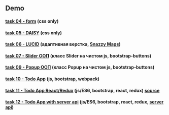 ## Demo

#### [task 04 - form](https://knazarenko.github.io/task04_form/) (css only)

#### [task 05 - DAISY](https://knazarenko.github.io/task05_daisy/) (css only)

#### [task 06 - LUCID](https://knazarenko.github.io/task06_LUCID_adaptive_layout/dist/index.html) (адаптивная верстка, [Snazzy Maps](https://snazzymaps.com/))

#### [task 07 - Slider ООП](https://knazarenko.github.io/task07_Slider_gallery/) (класс Slider на чистом js, bootstrap-buttons)

#### [task 09 - Popup ООП](https://knazarenko.github.io/task09_Popup/) (класс Popup на чистом js, bootstrap-buttons)

#### [task 10 - Todo App](https://knazarenko.github.io/task10_todo_webpack/) (js, bootstrap, webpack)

#### [task 11 - Todo App React/Redux](https://knazarenko.github.io/todo_react-redux_app/) (js/ES6, bootstrap, react, redux) [source](https://github.com/KNazarenko/todo_react-redux_app/tree/master)

#### [task 12 - Todo App with server api](https://knazarenko.github.io/task12_real_api/) (js/ES6, bootstrap, react, redux, [server api](https://uxcandy.com/))
